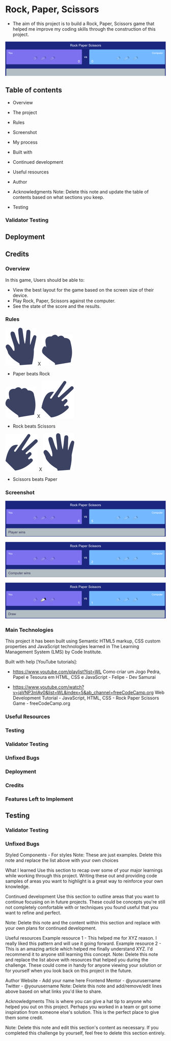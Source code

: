 # Rock, Paper, Scissors
- The aim of this project is to build a Rock, Paper, Scissors game that helped me improve my coding skills through the construction of this project.

![](assets/images/2022-10-01.png)

## Table of contents
- Overview
- The project
- Rules
- Screenshot
- My process
- Built with
- Continued development
- Useful resources
- Author
- Acknowledgments
Note: Delete this note and update the table of contents based on what sections you keep.


- Testing 




### Validator Testing 



## Deployment




## Credits 


### Overview
 
In this game, Users should be able to:

- View the best layout for the game based on the screen size of their device.
- Play Rock, Paper, Scissors against the computer.
- See the state of the score and the results.

### Rules


![](assets/images/icon-paper.svg) X
![](assets/images/icon-rock.svg)
- Paper beats Rock

![Rock](assets/images/icon-rock.svg) X
![Scissors](assets/images/icon-scissors.svg)
- Rock beats Scissors

![Scissors](assets/images/icon-scissors.svg) X
![Paper](assets/images/icon-paper.svg)
- Scissors beats Paper


### Screenshot

![Player Wins](assets/images/2022-10-01%20(5).png)



![Computer Wins](assets/images/2022-10-01%20(4).png)



![Draw](assets/images/2022-10-01%20(3).png)




### Main Technologies

This project it has been built using  Semantic HTML5 markup, CSS custom properties and  JavaScript technologies learned in The Learning Management System (LMS) by Code Institute.

  Built with help [YouTube tutorials]:

 - https://www.youtube.com/playlist?list=WL
Como criar um Jogo Pedra, Papel e Tesoura em HTML, CSS e JavaScript - 
Felipe - Dev Samurai


- https://www.youtube.com/watch?v=jaVNP3nIAv0&list=WL&index=5&ab_channel=freeCodeCamp.org
Web Development Tutorial - JavaScript, HTML, CSS - Rock Paper Scissors Game  - 
freeCodeCamp.org



### Useful Resources

### Testing 




### Validator Testing 




### Unfixed Bugs



### Deployment




### Credits 

### Features Left to Implement




## Testing 




### Validator Testing 



### Unfixed Bugs











Styled Components - For styles
Note: These are just examples. Delete this note and replace the list above with your own choices

What I learned
Use this section to recap over some of your major learnings while working through this project. Writing these out and providing code samples of areas you want to highlight is a great way to reinforce your own knowledge.



Continued development
Use this section to outline areas that you want to continue focusing on in future projects. These could be concepts you're still not completely comfortable with or techniques you found useful that you want to refine and perfect.

Note: Delete this note and the content within this section and replace with your own plans for continued development.

Useful resources
Example resource 1 - This helped me for XYZ reason. I really liked this pattern and will use it going forward.
Example resource 2 - This is an amazing article which helped me finally understand XYZ. I'd recommend it to anyone still learning this concept.
Note: Delete this note and replace the list above with resources that helped you during the challenge. These could come in handy for anyone viewing your solution or for yourself when you look back on this project in the future.

Author
Website - Add your name here
Frontend Mentor - @yourusername
Twitter - @yourusername
Note: Delete this note and add/remove/edit lines above based on what links you'd like to share.

Acknowledgments
This is where you can give a hat tip to anyone who helped you out on this project. Perhaps you worked in a team or got some inspiration from someone else's solution. This is the perfect place to give them some credit.

Note: Delete this note and edit this section's content as necessary. If you completed this challenge by yourself, feel free to delete this section entirely.


 
